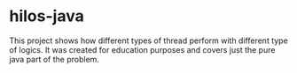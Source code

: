 # hilos-java
This project shows how different types of thread perform with different type of logics.
It was created for education purposes and covers just the pure java part of the problem.



